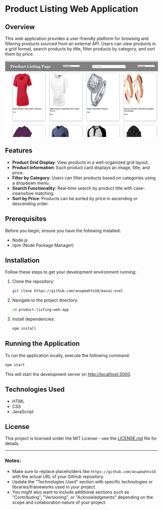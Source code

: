 # Product Listing Web Application

## Overview
This web application provides a user-friendly platform for browsing and filtering products sourced from an external API. Users can view products in a grid format, search products by title, filter products by category, and sort them by price.

![Product Listing Page](listing.png)

## Features
- **Product Grid Display**: View products in a well-organized grid layout.
- **Product Information**: Each product card displays an image, title, and price.
- **Filter by Category**: Users can filter products based on categories using a dropdown menu.
- **Search Functionality**: Real-time search by product title with case-insensitive matching.
- **Sort by Price**: Products can be sorted by price in ascending or descending order.

## Prerequisites
Before you begin, ensure you have the following installed:
- Node.js
- npm (Node Package Manager)

## Installation

Follow these steps to get your development environment running:

1. Clone the repository:
   ```bash
   git clone https://github.com/anupmahto16/masai-evel
   ```

2. Navigate to the project directory:
   ```bash
   cd product-listing-web-app
   ```

3. Install dependencies:
   ```bash
   npm install
   ```

## Running the Application

To run the application locally, execute the following command:

```bash
npm start
```

This will start the development server on [http://localhost:3000](http://localhost:3000).

## Technologies Used
- HTML
- CSS
- JavaScript

## License
This project is licensed under the MIT License - see the [LICENSE.md](LICENSE) file for details.

---

### Notes:
- Make sure to replace placeholders like `https://github.com/anupmahto16` with the actual URL of your GitHub repository.
- Update the "Technologies Used" section with specific technologies or libraries/frameworks used in your project.
- You might also want to include additional sections such as "Contributing", "Versioning", or "Acknowledgments" depending on the scope and collaboration nature of your project.